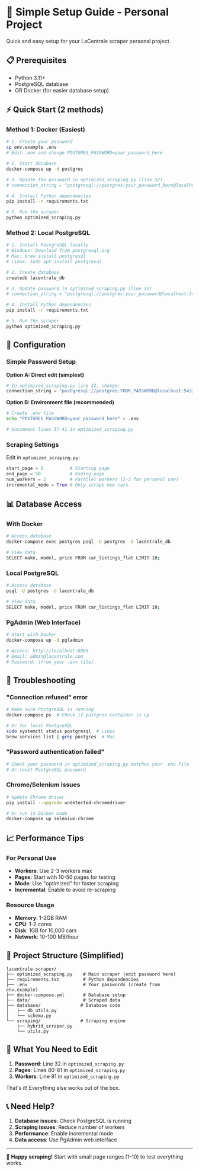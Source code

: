 # 🚀 Simple Setup Guide - Personal Project

Quick and easy setup for your LaCentrale scraper personal project.

## 📋 Prerequisites

- Python 3.11+
- PostgreSQL database
- OR Docker (for easier database setup)

## ⚡ Quick Start (2 methods)

### Method 1: Docker (Easiest)

```bash
# 1. Create your password
cp env.example .env
# Edit .env and change POSTGRES_PASSWORD=your_password_here

# 2. Start database
docker-compose up -d postgres

# 3. Update the password in optimized_scraping.py (line 32)
# connection_string = "postgresql://postgres:your_password_here@localhost:5432/lacentrale_db"

# 4. Install Python dependencies
pip install -r requirements.txt

# 5. Run the scraper
python optimized_scraping.py
```

### Method 2: Local PostgreSQL

```bash
# 1. Install PostgreSQL locally
# Windows: Download from postgresql.org
# Mac: brew install postgresql
# Linux: sudo apt install postgresql

# 2. Create database
createdb lacentrale_db

# 3. Update password in optimized_scraping.py (line 32)
# connection_string = "postgresql://postgres:your_password@localhost:5432/lacentrale_db"

# 4. Install Python dependencies
pip install -r requirements.txt

# 5. Run the scraper
python optimized_scraping.py
```

## 🔧 Configuration

### Simple Password Setup

**Option A: Direct edit (simplest)**
```python
# In optimized_scraping.py line 32, change:
connection_string = "postgresql://postgres:YOUR_PASSWORD@localhost:5432/lacentrale_db"
```

**Option B: Environment file (recommended)**
```bash
# Create .env file
echo "POSTGRES_PASSWORD=your_password_here" > .env

# Uncomment lines 37-41 in optimized_scraping.py
```

### Scraping Settings

Edit in `optimized_scraping.py`:
```python
start_page = 1          # Starting page
end_page = 50           # Ending page  
num_workers = 2         # Parallel workers (2-3 for personal use)
incremental_mode = True # Only scrape new cars
```

## 📊 Database Access

### With Docker
```bash
# Access database
docker-compose exec postgres psql -U postgres -d lacentrale_db

# View data
SELECT make, model, price FROM car_listings_flat LIMIT 10;
```

### Local PostgreSQL
```bash
# Access database
psql -U postgres -d lacentrale_db

# View data
SELECT make, model, price FROM car_listings_flat LIMIT 10;
```

### PgAdmin (Web Interface)
```bash
# Start with Docker
docker-compose up -d pgladmin

# Access: http://localhost:8080
# Email: admin@lacentrale.com
# Password: (from your .env file)
```

## 🚨 Troubleshooting

### "Connection refused" error
```bash
# Make sure PostgreSQL is running
docker-compose ps  # Check if postgres container is up

# Or for local PostgreSQL
sudo systemctl status postgresql  # Linux
brew services list | grep postgres  # Mac
```

### "Password authentication failed"
```bash
# Check your password in optimized_scraping.py matches your .env file
# Or reset PostgreSQL password
```

### Chrome/Selenium issues
```bash
# Update Chrome driver
pip install --upgrade undetected-chromedriver

# Or run in Docker mode
docker-compose up selenium-chrome
```

## 📈 Performance Tips

### For Personal Use
- **Workers**: Use 2-3 workers max
- **Pages**: Start with 10-50 pages for testing
- **Mode**: Use "optimized" for faster scraping
- **Incremental**: Enable to avoid re-scraping

### Resource Usage
- **Memory**: 1-2GB RAM
- **CPU**: 1-2 cores
- **Disk**: 1GB for 10,000 cars
- **Network**: 10-100 MB/hour

## 📁 Project Structure (Simplified)

```
lacentrale-scraper/
├── optimized_scraping.py    # Main scraper (edit password here)
├── requirements.txt         # Python dependencies
├── .env                     # Your passwords (create from env.example)
├── docker-compose.yml       # Database setup
├── data/                    # Scraped data
├── database/               # Database code
│   ├── db_utils.py
│   └── schema.py
└── scraping/               # Scraping engine
    ├── hybrid_scraper.py
    └── utils.py
```

## 🎯 What You Need to Edit

1. **Password**: Line 32 in `optimized_scraping.py`
2. **Pages**: Lines 80-81 in `optimized_scraping.py` 
3. **Workers**: Line 91 in `optimized_scraping.py`

That's it! Everything else works out of the box.

## 📞 Need Help?

1. **Database issues**: Check PostgreSQL is running
2. **Scraping issues**: Reduce number of workers
3. **Performance**: Enable incremental mode
4. **Data access**: Use PgAdmin web interface

---

🎉 **Happy scraping!** Start with small page ranges (1-10) to test everything works.
